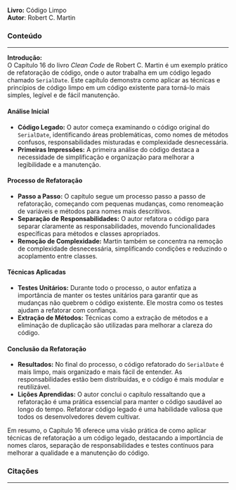 **Livro:** Código Limpo<br>
**Autor**: Robert C. Martin

### Conteúdo
----------------

**Introdução:**  
O Capítulo 16 do livro *Clean Code* de Robert C. Martin é um exemplo prático de refatoração de código, onde o autor trabalha em um código legado chamado `SerialDate`. Este capítulo demonstra como aplicar as técnicas e princípios de código limpo em um código existente para torná-lo mais simples, legível e de fácil manutenção.

#### Análise Inicial
- **Código Legado:** O autor começa examinando o código original do `SerialDate`, identificando áreas problemáticas, como nomes de métodos confusos, responsabilidades misturadas e complexidade desnecessária.
- **Primeiras Impressões:** A primeira análise do código destaca a necessidade de simplificação e organização para melhorar a legibilidade e a manutenção.

#### Processo de Refatoração
- **Passo a Passo:** O capítulo segue um processo passo a passo de refatoração, começando com pequenas mudanças, como renomeação de variáveis e métodos para nomes mais descritivos.
- **Separação de Responsabilidades:** O autor refatora o código para separar claramente as responsabilidades, movendo funcionalidades específicas para métodos e classes apropriados.
- **Remoção de Complexidade:** Martin também se concentra na remoção de complexidade desnecessária, simplificando condições e reduzindo o acoplamento entre classes.

#### Técnicas Aplicadas
- **Testes Unitários:** Durante todo o processo, o autor enfatiza a importância de manter os testes unitários para garantir que as mudanças não quebrem o código existente. Ele mostra como os testes ajudam a refatorar com confiança.
- **Extração de Métodos:** Técnicas como a extração de métodos e a eliminação de duplicação são utilizadas para melhorar a clareza do código.

#### Conclusão da Refatoração
- **Resultados:** No final do processo, o código refatorado do `SerialDate` é mais limpo, mais organizado e mais fácil de entender. As responsabilidades estão bem distribuídas, e o código é mais modular e reutilizável.
- **Lições Aprendidas:** O autor conclui o capítulo ressaltando que a refatoração é uma prática essencial para manter o código saudável ao longo do tempo. Refatorar código legado é uma habilidade valiosa que todos os desenvolvedores devem cultivar.

Em resumo, o Capítulo 16 oferece uma visão prática de como aplicar técnicas de refatoração a um código legado, destacando a importância de nomes claros, separação de responsabilidades e testes contínuos para melhorar a qualidade e a manutenção do código.





### Citações
---------

